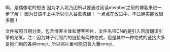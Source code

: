 啊，是偶像宅的想法
因为才入坑乃团所以要通过阅读member之前的博客来进一步了解！
因为日语不上手所以引入谷歌机翻！
一点点在改进中，不过确实能收很多图！


文件按照日期分类，包含博客主体和博客照片，文件名带CN的是引入百度翻译引擎的结果。注：因为妹子们照片的链接有两种格式，但是其中一种格式的链接大多是她们用的各种emoji...所以照片里可能包含大量emoji...